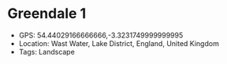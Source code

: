 # Greendale 1

- GPS: 54.44029166666666,-3.3231749999999995
- Location: Wast Water, Lake District, England, United Kingdom
- Tags: Landscape
